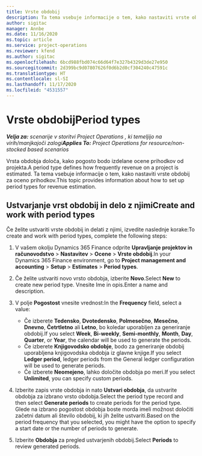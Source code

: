 ```yaml
---
title: Vrste obdobij
description: Ta tema vsebuje informacije o tem, kako nastaviti vrste obdobij za oceno prihodkov.
author: sigitac
manager: Annbe
ms.date: 11/16/2020
ms.topic: article
ms.service: project-operations
ms.reviewer: kfend
ms.author: sigitac
ms.openlocfilehash: 6bcd988fbd074c66d64f7e327b4329d3de27e950
ms.sourcegitcommit: 2d399bc9d07807626f0d6b2d0cf304240c47591c
ms.translationtype: HT
ms.contentlocale: sl-SI
ms.lasthandoff: 11/17/2020
ms.locfileid: "4531557"
---
```

# <a name="period-types"></a><span data-ttu-id="5a299-103">Vrste obdobij</span><span class="sxs-lookup"><span data-stu-id="5a299-103">Period types</span></span>

<span data-ttu-id="5a299-104">_**Velja za:** scenarije v storitvi Project Operations , ki temeljijo na virih/manjkajoči zalogi_</span><span class="sxs-lookup"><span data-stu-id="5a299-104">_**Applies To:** Project Operations for resource/non-stocked based scenarios_</span></span>

<span data-ttu-id="5a299-105">Vrsta obdobja določa, kako pogosto bodo izdelane ocene prihodkov od projekta.</span><span class="sxs-lookup"><span data-stu-id="5a299-105">A period type defines how frequently revenue on a project is estimated.</span></span> <span data-ttu-id="5a299-106">Ta tema vsebuje informacije o tem, kako nastaviti vrste obdobij za oceno prihodkov.</span><span class="sxs-lookup"><span data-stu-id="5a299-106">This topic provides information about how to set up period types for revenue estimation.</span></span> 

## <a name="create-and-work-with-period-types"></a><span data-ttu-id="5a299-107">Ustvarjanje vrst obdobij in delo z njimi</span><span class="sxs-lookup"><span data-stu-id="5a299-107">Create and work with period types</span></span>
<span data-ttu-id="5a299-108">Če želite ustvariti vrste obdobij in delati z njimi, izvedite naslednje korake:</span><span class="sxs-lookup"><span data-stu-id="5a299-108">To create and work with period types, complete the following steps:</span></span>

1. <span data-ttu-id="5a299-109">V vašem okolju Dynamics 365 Finance odprite **Upravljanje projektov in računovodstvo** > **Nastavitev** > **Ocene** > **Vrste obdobij**.</span><span class="sxs-lookup"><span data-stu-id="5a299-109">In your Dynamics 365 Finance environment, go to **Project management and accounting** > **Setup** > **Estimates** > **Period types**.</span></span>
2. <span data-ttu-id="5a299-110">Če želite ustvariti novo vrsto obdobja, izberite **Novo**.</span><span class="sxs-lookup"><span data-stu-id="5a299-110">Select **New** to create new period type.</span></span> <span data-ttu-id="5a299-111">Vnesite Ime in opis.</span><span class="sxs-lookup"><span data-stu-id="5a299-111">Enter a name and description.</span></span>
3. <span data-ttu-id="5a299-112">V polje **Pogostost** vnesite vrednost:</span><span class="sxs-lookup"><span data-stu-id="5a299-112">In the **Frequency** field, select a value:</span></span>

    - <span data-ttu-id="5a299-113">Če izberete **Tedensko**, **Dvotedensko**, **Polmesečno**, **Mesečno**, **Dnevno**, **Četrtletno** ali **Letno**, bo koledar uporabljen za generiranje obdobij.</span><span class="sxs-lookup"><span data-stu-id="5a299-113">If you select **Week**, **Bi-weekly**, **Semi-monthly**, **Month**, **Day**, **Quarter**, or **Year**, the calendar will be used to generate the periods.</span></span> 
    - <span data-ttu-id="5a299-114">Če izberete **Knjigovodsko obdobje**, bodo za generiranje obdobij uporabljena knjigovodska obdobja iz glavne knjige.</span><span class="sxs-lookup"><span data-stu-id="5a299-114">If you select **Ledger period**, ledger periods from the General ledger configuration will be used to generate periods.</span></span>
    - <span data-ttu-id="5a299-115">Če izberete **Neomejeno**, lahko določite obdobja po meri.</span><span class="sxs-lookup"><span data-stu-id="5a299-115">If you select **Unlimited**, you can specify custom periods.</span></span>
4. <span data-ttu-id="5a299-116">Izberite zapis vrste obdobja in nato **Ustvari obdobja**, da ustvarite obdobja za izbrano vrsto obdobja.</span><span class="sxs-lookup"><span data-stu-id="5a299-116">Select the period type record and then select **Generate periods** to create periods for the period type.</span></span> <span data-ttu-id="5a299-117">Glede na izbrano pogostost obdobja boste morda imeli možnost določiti začetni datum ali število obdobij, ki jih želite ustvariti.</span><span class="sxs-lookup"><span data-stu-id="5a299-117">Based on the period frequency that you selected, you might have the option to specify a start date or the number of periods to generate.</span></span>
5. <span data-ttu-id="5a299-118">Izberite **Obdobja** za pregled ustvarjenih obdobij.</span><span class="sxs-lookup"><span data-stu-id="5a299-118">Select **Periods** to review generated periods.</span></span>

